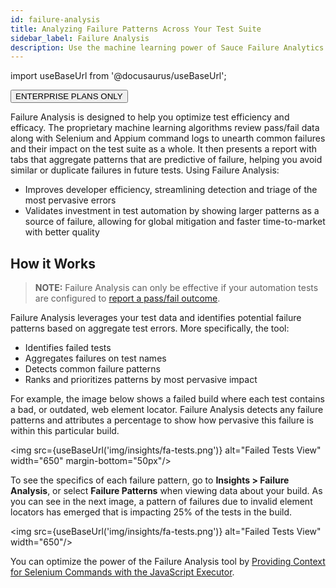 ```yaml
---
id: failure-analysis
title: Analyzing Failure Patterns Across Your Test Suite
sidebar_label: Failure Analysis
description: Use the machine learning power of Sauce Failure Analytics to uncover errors and inefficiencies in your tests to improve your testing process.
---
```

import useBaseUrl from '@docusaurus/useBaseUrl';

<p><button class="badge-blue">ENTERPRISE PLANS ONLY</button></p>

Failure Analysis is designed to help you optimize test efficiency and efficacy. The proprietary machine learning algorithms  review pass/fail data along with Selenium and Appium command logs to unearth common failures and their impact on the test suite as a whole. It then presents a report with tabs that aggregate patterns that are predictive of failure, helping you avoid similar or duplicate failures in future tests. Using Failure Analysis:

* Improves developer efficiency, streamlining detection and triage of the most pervasive errors
* Validates investment in test automation by showing larger patterns as a source of failure, allowing for global mitigation and faster time-to-market with better quality

## How it Works

> **NOTE:** Failure Analysis can only be effective if your automation tests are configured to [report a pass/fail outcome](https://wiki.saucelabs.com/display/DOCS/Setting+Test+Status+to+Pass+or+Fail).

Failure Analysis leverages your test data and identifies potential failure patterns based on aggregate test errors. More specifically, the tool:

* Identifies failed tests
* Aggregates failures on test names
* Detects common failure patterns
* Ranks and prioritizes patterns by most pervasive impact

For example, the image below shows a failed build where each test contains a bad, or outdated, web element locator. Failure Analysis detects any failure patterns and attributes a percentage to show how pervasive this failure is within this particular build.

<img src={useBaseUrl('img/insights/fa-tests.png')} alt="Failed Tests View" width="650" margin-bottom="50px"/>


To see the specifics of each failure pattern, go to **Insights > Failure Analysis**, or select **Failure Patterns** when viewing data about your build. As you can see in the next image, a pattern of failures due to invalid element locators has emerged that is impacting 25% of the tests in the build.

<img src={useBaseUrl('img/insights/fa-tests.png')} alt="Failed Tests View" width="650"/>

<!--
Incorporate from FAQs

* Filter by build
* Rename Failure Patterns
* Results last 30 days
* No test exclusion
-->


You can optimize the power of the Failure Analysis tool by [Providing Context for Selenium Commands with the JavaScript Executor](https://wiki.saucelabs.com/display/DOCS/Annotating+Tests+with+Selenium%27s+JavaScript+Executor#AnnotatingTestswithSelenium'sJavaScriptExecutor-ProvidingContextforSeleniumCommands).
